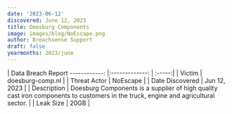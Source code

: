 ```yaml
---
date: '2023-06-12'
discovered: June 12, 2023
title: Doesburg Components
image: images/blog/NoEscape.png
author: Breachsense Support
draft: false
yearmonths: 2023/june
---
```



| Data Breach Report
------------:     |:-------------:    | :-----:|
| Victim      | doesburg-comp.nl      | 
| Threat Actor      | NoEscape      | 
| Date Discovered      | Jun 12, 2023      | 
| Description      | Doesburg Components is a supplier of high quality cast iron components to customers in the truck, engine and agricultural sector.      | 
| Leak Size      | 20GB      | 

